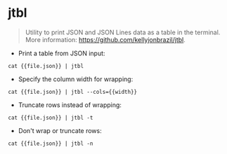 # jtbl

> Utility to print JSON and JSON Lines data as a table in the terminal.
> More information: <https://github.com/kellyjonbrazil/jtbl>.

- Print a table from JSON input:

`cat {{file.json}} | jtbl`

- Specify the column width for wrapping:

`cat {{file.json}} | jtbl --cols={{width}}`

- Truncate rows instead of wrapping:

`cat {{file.json}} | jtbl -t`

- Don't wrap or truncate rows:

`cat {{file.json}} | jtbl -n`

